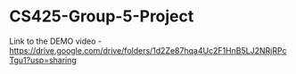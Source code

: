 # CS425-Group-5-Project


Link to the DEMO video - https://drive.google.com/drive/folders/1d2Ze87hqa4Uc2F1HnB5LJ2NRjRPcTgu1?usp=sharing
